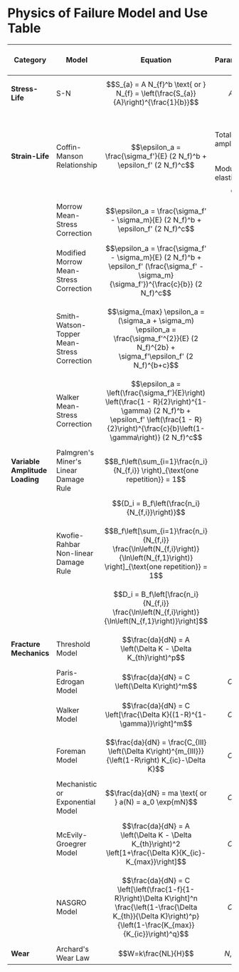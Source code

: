 # Physics of Failure Model and Use Table

| Category | Model | Equation | Parameters | Physics of Failure | RMT Tool(s) |
| -------- | ----- | -------- | ---------- | ------------------ | -------- |
| **Stress-Life** | S-N | $$S_{a} = A N_{f}^b \text{ or } N_{f} = \left(\frac{S_{a}}{A}\right)^{\frac{1}{b}}$$ | $$A, b$$ | Low cycle fatigue |      |
| **Strain-Life** | Coffin-Manson Relationship | $$\epsilon_a = \frac{\sigma_f'}{E} (2 N_f)^b + \epsilon_f' (2 N_f)^c$$ | $$\epsilon_a$$ Total strain amplitude, $$E$$ Modulus of elasticity, $$\sigma_f'$$ | High cycle fatigue |      |
|              | Morrow Mean-Stress Correction | $$\epsilon_a = \frac{\sigma_f' - \sigma_m}{E} (2 N_f)^b + \epsilon_f' (2 N_f)^c$$ |    |      |      |
|              | Modified Morrow Mean-Stress Correction | $$\epsilon_a = \frac{\sigma_f' - \sigma_m}{E} (2 N_f)^b + \epsilon_f' (\frac{\sigma_f' - \sigma_m}{\sigma_f'})^{\frac{c}{b}} (2 N_f)^c$$ |    |      |      |
|              | Smith-Watson-Topper Mean-Stress Correction | $$\sigma_{max} \epsilon_a = (\sigma_a + \sigma_m) \epsilon_a = \frac{\sigma_f'^{2}}{E} (2 N_f)^{2b} + \sigma_f'\epsilon_f' (2 N_f)^{b+c}$$ |    |      |      |
|              | Walker Mean-Stress Correction | $$\epsilon_a = \left(\frac{\sigma_f'}{E}\right) \left(\frac{1 - R}{2}\right)^{1-\gamma} (2 N_f)^b + \epsilon_f' \left(\frac{1 - R}{2}\right)^{\frac{c}{b}\left(1-\gamma\right)} (2 N_f)^c$$ |    |      |      |
| **Variable Amplitude Loading** | Palmgren's Miner's Linear Damage Rule | $$B_f\left(\sum_{i=1}\frac{n_i}{N_{f,i}} \right)_{\text{one repetition}} = 1$$ |  | Low/High cycle fatigue |      |
|  |  | $${D_i = B_f\left(\frac{n_i}{N_{f,i}}\right)}$$ |  |  |      |
|  | Kwofie-Rahbar Non-linear Damage Rule | $$B_f\left[\sum_{i=1}\frac{n_i}{N_{f,i}} \frac{\ln\left(N_{f,i}\right)}{\ln\left(N_{f,1}\right)} \right]_{\text{one repetition}} = 1$$ |  |  |      |
|  |  | $$D_i = B_f\left[\frac{n_i}{N_{f,i}} \frac{\ln\left(N_{f,i}\right)}{\ln\left(N_{f,1}\right)}\right]$$ |  |  |      |
| **Fracture Mechanics** | Threshold Model | $$\frac{da}{dN} = A \left(\Delta K - \Delta K_{th}\right)^p$$ |  | Region I |      |
|  | Paris-Edrogan Model | $$\frac{da}{dN} = C \left(\Delta K\right)^m$$ | $$C, m$$ | Region II |      |
|  | Walker Model | $$\frac{da}{dN} = C \left[\frac{\Delta K}{(1-R)^{1-\gamma}}\right]^m$$ | $$C, m$$ | Region II |      |
|  | Foreman Model | $$\frac{da}{dN} = \frac{C_{III} \left(\Delta K\right)^{m_{III}}}{\left(1-R\right) K_{ic}-\Delta K}$$ | $$C, m$$ | Region III |      |
|  | Mechanistic or Exponential Model | $$\frac{da}{dN} = ma \text{ or } a(N) = a_0 \exp{mN}$$ | $$C, m$$ | Region I, II, & III |      |
|  | McEvily-Groegrer Model | $$\frac{da}{dN} = A \left(\Delta K - \Delta K_{th}\right)^2 \left[1+\frac{\Delta K}{K_{ic}-K_{max}}\right]$$ | $$C, m$$ | Region I, II, & III |      |
|  | NASGRO Model | $$\frac{da}{dN} = C \left[\left(\frac{1-f}{1-R}\right)\Delta K\right]^n \frac{\left(1-\frac{\Delta K_{th}}{\Delta K}\right)^p}{\left(1-\frac{K_{max}}{K_{ic}}\right)^q}$$ | $$C, m$$ | Region I, II, & III |      |
| **Wear** | Archard's Wear Law | $$W=k\frac{NL}{H}$$ | $$N, L, H$$ |  |      |
